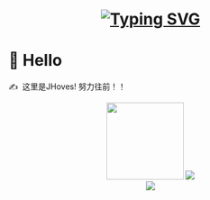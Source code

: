 <!-- 动态打字效果 -->
<h1 align="center">
  <a href="https://git.io/typing-svg">
    <img src="https://readme-typing-svg.demolab.com?font=Fira+Code&size=23&pause=1000&color=56BEF7&width=435&lines=%E9%9D%A2%E5%90%91%E5%AF%B9%E8%B1%A1%E9%9D%A2%E5%90%91%E5%90%9B%EF%BC%8C%E4%B8%8D%E8%B4%9F%E4%BB%A3%E7%A0%81%E4%B8%8D%E8%B4%9F%E5%8D%BF" alt="Typing SVG" />
  </a>
</h1>

<!-- 个人介绍 -->
#  🙉 Hello
<p>✍️&nbsp;&nbsp;这里是JHoves! 努力往前！！</p>

<div align="center"> 
  <img height="137px" src="https://github-readme-stats.vercel.app/api?username=JHoves&hide_title=true&hide_border=true&show_icons=trueline_height=21&text_color=000&icon_color=000&bg_color=0,ea6161,ffc64d,fffc4d,52fa5a&theme=graywhite" />
  <img src="https://github-readme-stats.vercel.app/api/pin/?username=JHoves&repo=derliderli" />
</div>

<!-- GitHub 活动统计图 -->
<div align="center"> 
  <img src="https://github-readme-activity-graph.cyclic.app/graph?username=JHoves&theme=tokyo-night" />
</div>
